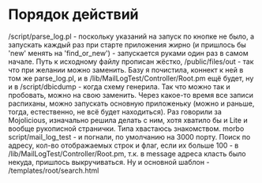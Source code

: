 # Порядок действий
/script/parse_log.pl - поскольку указаний на запуск по кнопке не было, а запускать каждый раз при старте приложения жирно (и пришлось бы 'new' менять на 'find_or_new') - запускается руками один раз в самом начале. Путь к исходному файлу прописан жёстко, /public/files/out - так что при желании можно заменить.
Базу я почистила, коннект к ней в том же parse_log.pl, и в /lib/MailLogTest/Controller/Root.pm ещё будет, ну и в /script/dbicdump - когда схему генерила.
Так что можно так и пробовать, можно на свою заменить.
Через какое-то время все записи распиханы, можно запускать основную приложеньку (можно и раньше, тогда, естественно, не всё будет находиться).
Раз говорили за Mojolicious, изначально решила делать с ним, хотя хватило бы и Lite и вообще рукописной странички. Типа хвастаюсь знакомством.
morbo script/mail_log_test - и погнали, по умолчанию на 3000 порту.
Поиск по адресу, кол-во отображаемых строк и флаг, если их больше 100 - в /lib/MailLogTest/Controller/Root.pm, т.к. в message адреса класть было некуда, пришлось выкручиваться.
Ну и основной шаблон - /templates/root/search.html
